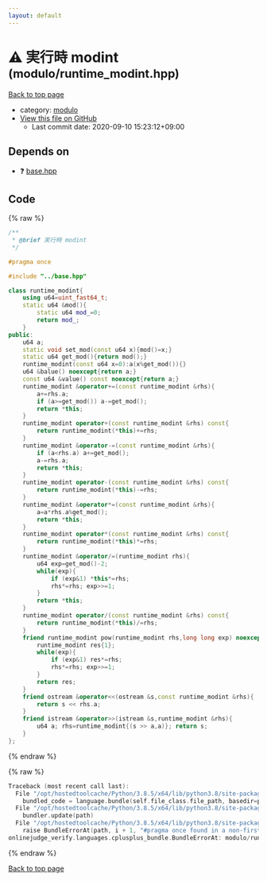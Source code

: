```yaml
---
layout: default
---
```


<!-- mathjax config similar to math.stackexchange -->
<script type="text/javascript" async
  src="https://cdnjs.cloudflare.com/ajax/libs/mathjax/2.7.5/MathJax.js?config=TeX-MML-AM_CHTML">
</script>
<script type="text/x-mathjax-config">
  MathJax.Hub.Config({
    TeX: { equationNumbers: { autoNumber: "AMS" }},
    tex2jax: {
      inlineMath: [ ['$','$'] ],
      processEscapes: true
    },
    "HTML-CSS": { matchFontHeight: false },
    displayAlign: "left",
    displayIndent: "2em"
  });
</script>

<script type="text/javascript" src="https://cdnjs.cloudflare.com/ajax/libs/jquery/3.4.1/jquery.min.js"></script>
<script src="https://cdn.jsdelivr.net/npm/jquery-balloon-js@1.1.2/jquery.balloon.min.js" integrity="sha256-ZEYs9VrgAeNuPvs15E39OsyOJaIkXEEt10fzxJ20+2I=" crossorigin="anonymous"></script>
<script type="text/javascript" src="../../assets/js/copy-button.js"></script>
<link rel="stylesheet" href="../../assets/css/copy-button.css" />


# :warning: 実行時 modint <small>(modulo/runtime_modint.hpp)</small>

<a href="../../index.html">Back to top page</a>

* category: <a href="../../index.html#5dcb4a1ea5a35da52691d50c8313c333">modulo</a>
* <a href="{{ site.github.repository_url }}/blob/master/modulo/runtime_modint.hpp">View this file on GitHub</a>
    - Last commit date: 2020-09-10 15:23:12+09:00




## Depends on

* :question: <a href="../base.hpp.html">base.hpp</a>


## Code

<a id="unbundled"></a>
{% raw %}
```cpp
/**
 * @brief 実行時 modint
 */

#pragma once

#include "../base.hpp"

class runtime_modint{
    using u64=uint_fast64_t;
    static u64 &mod(){
        static u64 mod_=0;
        return mod_;
    }
public:
    u64 a;
    static void set_mod(const u64 x){mod()=x;}
    static u64 get_mod(){return mod();}
    runtime_modint(const u64 x=0):a(x%get_mod()){}
    u64 &balue() noexcept{return a;}
    const u64 &value() const noexcept{return a;}
    runtime_modint &operator+=(const runtime_modint &rhs){
        a+=rhs.a;
        if (a>=get_mod()) a-=get_mod();
        return *this;
    }
    runtime_modint operator+(const runtime_modint &rhs) const{
        return runtime_modint(*this)+=rhs;
    }
    runtime_modint &operator-=(const runtime_modint &rhs){
        if (a<rhs.a) a+=get_mod();
        a-=rhs.a;
        return *this;
    }
    runtime_modint operator-(const runtime_modint &rhs) const{
        return runtime_modint(*this)-=rhs;
    }
    runtime_modint &operator*=(const runtime_modint &rhs){
        a=a*rhs.a%get_mod();
        return *this;
    }
    runtime_modint operator*(const runtime_modint &rhs) const{
        return runtime_modint(*this)*=rhs;
    }
    runtime_modint &operator/=(runtime_modint rhs){
        u64 exp=get_mod()-2;
        while(exp){
            if (exp&1) *this*=rhs;
            rhs*=rhs; exp>>=1;
        }
        return *this;
    }
    runtime_modint operator/(const runtime_modint &rhs) const{
        return runtime_modint(*this)/=rhs;
    }
    friend runtime_modint pow(runtime_modint rhs,long long exp) noexcept{
        runtime_modint res{1};
        while(exp){
            if (exp&1) res*=rhs;
            rhs*=rhs; exp>>=1;
        }
        return res;
    }
    friend ostream &operator<<(ostream &s,const runtime_modint &rhs){
        return s << rhs.a;
    }
    friend istream &operator>>(istream &s,runtime_modint &rhs){
        u64 a; rhs=runtime_modint{(s >> a,a)}; return s;
    }
};
```
{% endraw %}

<a id="bundled"></a>
{% raw %}
```cpp
Traceback (most recent call last):
  File "/opt/hostedtoolcache/Python/3.8.5/x64/lib/python3.8/site-packages/onlinejudge_verify/docs.py", line 349, in write_contents
    bundled_code = language.bundle(self.file_class.file_path, basedir=pathlib.Path.cwd())
  File "/opt/hostedtoolcache/Python/3.8.5/x64/lib/python3.8/site-packages/onlinejudge_verify/languages/cplusplus.py", line 185, in bundle
    bundler.update(path)
  File "/opt/hostedtoolcache/Python/3.8.5/x64/lib/python3.8/site-packages/onlinejudge_verify/languages/cplusplus_bundle.py", line 310, in update
    raise BundleErrorAt(path, i + 1, "#pragma once found in a non-first line")
onlinejudge_verify.languages.cplusplus_bundle.BundleErrorAt: modulo/runtime_modint.hpp: line 5: #pragma once found in a non-first line

```
{% endraw %}

<a href="../../index.html">Back to top page</a>

